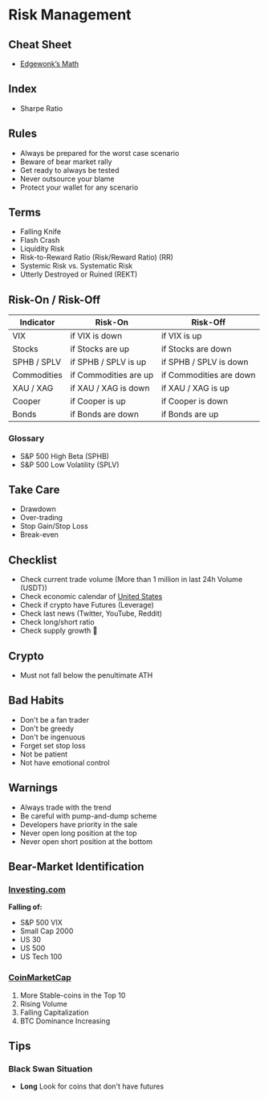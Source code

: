 # Risk Management

<!--
https://www.investing.com/economic-calendar/

Sharpe Ratio
-->

## Cheat Sheet

- [Edgewonk’s Math](/assets/files/trading/edgewonks-math-cheatsheet.pdf)

## Index

- Sharpe Ratio

## Rules

- Always be prepared for the worst case scenario
- Beware of bear market rally
- Get ready to always be tested
- Never outsource your blame
- Protect your wallet for any scenario

## Terms

- Falling Knife
- Flash Crash
- Liquidity Risk
- Risk-to-Reward Ratio (Risk/Reward Ratio) (RR)
- Systemic Risk vs. Systematic Risk
- Utterly Destroyed or Ruined (REKT)

## Risk-On / Risk-Off

| Indicator   | Risk-On               | Risk-Off                |
| ----------- | --------------------- | ----------------------- |
| VIX         | if VIX is down        | if VIX is up            |
| Stocks      | if Stocks are up      | if Stocks are down      |
| SPHB / SPLV | if SPHB / SPLV is up  | if SPHB / SPLV is down  |
| Commodities | if Commodities are up | if Commodities are down |
| XAU / XAG   | if XAU / XAG is down  | if XAU / XAG is up      |
| Cooper      | if Cooper is up       | if Cooper is down       |
| Bonds       | if Bonds are down     | if Bonds are up         |

### Glossary

- S&P 500 High Beta (SPHB)
- S&P 500 Low Volatility (SPLV)

## Take Care

- Drawdown
- Over-trading
- Stop Gain/Stop Loss
- Break-even

## Checklist

- Check current trade volume (More than 1 million in last 24h Volume (USDT))
- Check economic calendar of [United States](https://mql5.com/en/economic-calendar/united-states)
- Check if crypto have Futures (Leverage)
- Check last news (Twitter, YouTube, Reddit)
- Check long/short ratio
- Check supply growth 🔼

## Crypto

- Must not fall below the penultimate ATH

## Bad Habits

- Don't be a fan trader
- Don't be greedy
- Don't be ingenuous
- Forget set stop loss
- Not be patient
- Not have emotional control

## Warnings

- Always trade with the trend
- Be careful with pump-and-dump scheme
- Developers have priority in the sale
- Never open long position at the top
- Never open short position at the bottom

## Bear-Market Identification

### [Investing.com](https://investing.com/indices/indices-futures)

**Falling of:**

- S&P 500 VIX
- Small Cap 2000
- US 30
- US 500
- US Tech 100

### [CoinMarketCap](https://coinmarketcap.com/)

1. More Stable-coins in the Top 10
2. Rising Volume
3. Falling Capitalization
4. BTC Dominance Increasing

## Tips

### Black Swan Situation

- **Long** Look for coins that don't have futures
